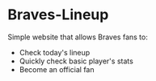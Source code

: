 # Braves-Lineup
Simple website that allows Braves fans to:
  * Check today's lineup
  * Quickly check basic player's stats
  * Become an official fan
